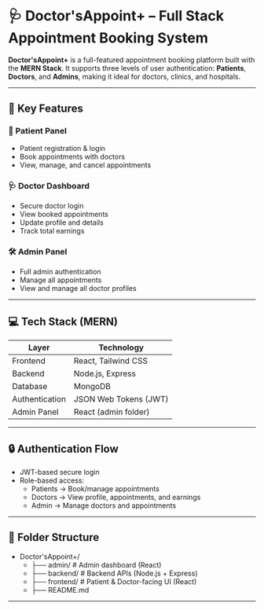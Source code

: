 # 🩺 Doctor'sAppoint+ – Full Stack Appointment Booking System

**Doctor'sAppoint+** is a full-featured appointment booking platform built with the **MERN Stack**. It supports three levels of user authentication: **Patients**, **Doctors**, and **Admins**, making it ideal for doctors, clinics, and hospitals.

---

## 🌟 Key Features

### 👤 Patient Panel
- Patient registration & login
- Book appointments with doctors
- View, manage, and cancel appointments

### 🩺 Doctor Dashboard
- Secure doctor login
- View booked appointments
- Update profile and details
- Track total earnings

### 🛠️ Admin Panel
- Full admin authentication
- Manage all appointments
- View and manage all doctor profiles

---

## 💻 Tech Stack (MERN)

| Layer         | Technology         |
|---------------|--------------------|
| Frontend      | React, Tailwind CSS |
| Backend       | Node.js, Express    |
| Database      | MongoDB             |
| Authentication| JSON Web Tokens (JWT) |
| Admin Panel   | React (admin folder) |

---

## 🔒 Authentication Flow

- JWT-based secure login
- Role-based access:
   - Patients → Book/manage appointments
   - Doctors → View profile, appointments, and earnings
   - Admin → Manage doctors and appointments

---

## 📁 Folder Structure

- Doctor'sAppoint+/
  - ├── admin/ # Admin dashboard (React)
  - ├── backend/ # Backend APIs (Node.js + Express)
  - ├── frontend/ # Patient & Doctor-facing UI (React)
  - ├── README.md

---